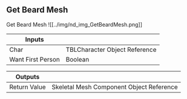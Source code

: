 ## Get Beard Mesh
Get Beard Mesh
![[../img/nd_img_GetBeardMesh.png]]

|Inputs||
|--|--|
| Char | TBLCharacter Object Reference |
| Want First Person | Boolean |

|Outputs||
|--|--|
| Return Value | Skeletal Mesh Component Object Reference |
